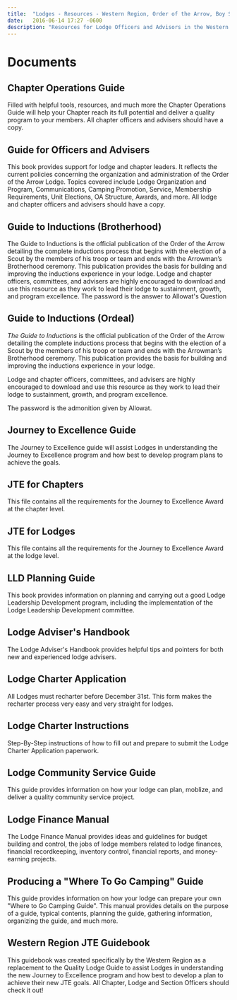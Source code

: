 ```yaml
---
title:  "Lodges - Resources - Western Region, Order of the Arrow, Boy Scouts of America"
date:   2016-06-14 17:27 -0600
description: "Resources for Lodge Officers and Advisors in the Western Region."
---
```


# Documents

## Chapter Operations Guide

Filled with helpful tools, resources, and much more the Chapter Operations Guide will help your Chapter reach its full potential and deliver a quality program to your members. All chapter officers and advisers should have a copy.

## Guide for Officers and Advisers

This book provides support for lodge and chapter leaders. It reflects the current policies concerning the organization and administration of the Order of the Arrow Lodge. Topics covered include Lodge Organization and Program, Communications, Camping Promotion, Service, Membership Requirements, Unit Elections, OA Structure, Awards, and more. 
All lodge and chapter officers and advisers should have a copy.

## Guide to Inductions (Brotherhood)

The Guide to Inductions is the official publication of the Order of the Arrow detailing the complete inductions process that begins with the election of a Scout by the members of his troop or team and ends with the Arrowman’s Brotherhood ceremony. This publication provides the basis for building and improving the inductions experience in your lodge. Lodge and chapter officers, committees, and advisers are highly encouraged to download and use this resource as they work to lead their lodge to sustainment, growth, and program excellence. The password is the answer to Allowat's Question

## Guide to Inductions (Ordeal)

<i>The Guide to Inductions</i> is the official publication of the Order of the Arrow detailing the complete inductions process that begins with the election of a Scout by the members of his troop or team and ends with the Arrowman’s Brotherhood ceremony. This publication provides the basis for building and improving the inductions experience in your lodge.

Lodge and chapter officers, committees, and advisers are highly encouraged to download and use this resource as they work to lead their lodge to sustainment, growth, and program excellence.

The password is the admonition given by Allowat.

## Journey to Excellence Guide

The Journey to Excellence guide will assist Lodges in understanding the Journey to Excellence program and how best to develop program plans to achieve the goals.

## JTE for Chapters

This file contains all the requirements for the Journey to Excellence Award at the chapter level.

## JTE for Lodges 

This file contains all the requirements for the Journey to Excellence Award at the lodge level.

## LLD Planning Guide 

This book provides information on planning and carrying out a good Lodge Leadership Development program, including the implementation of the Lodge Leadership Development committee.

## Lodge Adviser's Handbook

The Lodge Adviser's Handbook provides helpful tips and pointers for both new and experienced lodge advisers.

## Lodge Charter Application

All Lodges must recharter before December 31st. This form makes the recharter process very easy and very straight for lodges.

## Lodge Charter Instructions

Step-By-Step instructions of how to fill out and prepare to submit the Lodge Charter Application paperwork.

## Lodge Community Service Guide

This guide provides information on how your lodge can plan, moblize, and deliver a quality community service project.

## Lodge Finance Manual

The Lodge Finance Manual provides ideas and guidelines for budget building and control, the jobs of lodge members related to lodge finances, financial recordkeeping, inventory control, financial reports, and money-earning projects.

## Producing a "Where To Go Camping" Guide

This guide provides information on how your lodge can prepare your own "Where to Go Camping Guide". This manual provides details on the purpose of a guide, typical contents, planning the guide, gathering information, organizing the guide, and much more.

## Western Region JTE Guidebook 

This guidebook was created specifically by the Western Region as a replacement to the Quality Lodge Guide to assist Lodges in understanding the new Journey to Excellence program and how best to develop a plan to achieve their new JTE goals. All Chapter, Lodge and Section Officers should check it out!